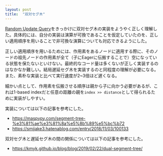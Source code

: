 ```yaml
---
layout: post
title:  "双対セグ木"
---
```


[Random Update Query](https://atcoder.jp/contests/abc332/tasks/abc332_f)をきっかけに双対セグ木の実装をようやく正しく理解した。具体的には、自分の実装は演算が可換であることを仮定していたのを、正しい適用順序を用いることで非可換な演算についても対応できるようにした。

正しい適用順序を用いるためには、作用素をあるノードに適用する際に、そのノードの祖先ノードの作用素が全て（子にEagerに伝搬することで）空になっている状態を保たないといけない。最終的なコード量は多くないが正しく実装するのはなかなか難しい。結局遅延セグ木を実装するのと同程度の理解が必要になる。また、素朴な実装と比べて実行速度が2~3倍ほど遅くなる。

細かい点として、作用素を伝搬させる順序は親から子に向かう必要があるが、これは1-based indexだと任意の距離の親を`index >> distance`として得られるために実装がしやすい。

実装については以下の記事を参考にした。
* <https://maspypy.com/segment-tree-%e3%81%ae%e3%81%8a%e5%8b%89%e5%bc%b72>
* <https://smijake3.hatenablog.com/entry/2018/11/03/100133>

双対セグ木と遅延セグ木の間の関係については以下の記事を参考にした。
* <https://kmyk.github.io/blog/blog/2019/02/22/dual-segment-tree/>

